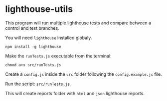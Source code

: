 # lighthouse-utils

This program will run multiple lighthouse tests and compare between a control and test branches.

You will need `lighthouse` installed globaly.

`npm install -g lighthouse`

Make the `runTests.js` executable from the terminal:

`chmod a+x src/runTests.js`

Create a `config.js` inside the `src` folder following the `config.example.js` file.

Run the script: `src/runTests.js`

This will create reports folder with `html` and `json` lighthouse reports.
